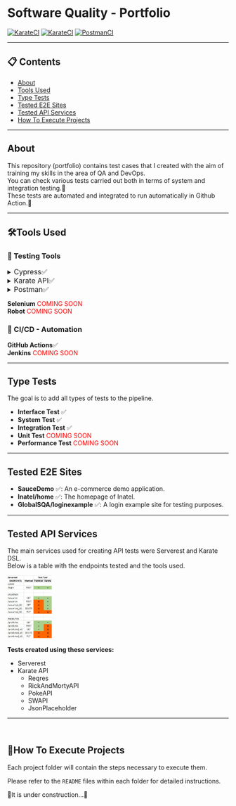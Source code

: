 # Software Quality - Portfolio
[![KarateCI](https://github.com/J-c0d3r/QA_Respository/actions/workflows/cypress_CI.yml/badge.svg)](https://github.com/J-c0d3r/QA_Respository/actions/workflows/cypress_CI.yml) [![KarateCI](https://github.com/J-c0d3r/QA_Respository/actions/workflows/karate_CI.yml/badge.svg)](https://github.com/J-c0d3r/QA_Respository/actions/workflows/karate_CI.yml) [![PostmanCI](https://github.com/J-c0d3r/QA_Respository/actions/workflows/postman_CI.yml/badge.svg)](https://github.com/J-c0d3r/QA_Respository/actions/workflows/postman_CI.yml)

---
## 📋 Contents

- [About](#about)
- [Tools Used](#🛠️tools-used)
- [Type Tests](#type-tests)
- [Tested E2E Sites](#tested-e2e-sites)
- [Tested API Services](#tested-api-services)
- [How To Execute Projects](#🚀how-to-execute-projects)

---
## About <br>
This repository (portfolio) contains test cases that I created with the aim of training my skills in the area of ​​QA and DevOps. <br>
You can check various tests carried out both in terms of system and integration testing.🧪 <br>
These tests are automated and integrated to run automatically in Github Action.🤖

<!-- This repository (portfolio) contains test cases created to enhance my skills in QA and DevOps.

You can explore various tests, including system and integration testing. These tests are automated and integrated to run automatically in GitHub Actions.🧪🤖 -->

---

## 🛠️Tools Used
### 🧪 Testing Tools
<details>
  <summary><font size = "3">Cypress✅</font></summary>
    You can check the tests in the following folders:

* Cypress Graduation
* Cypress_Portfolio
</details>


<details>
  <summary><font size = "3">Karate API✅</font></summary>
    You can check the tests in the following folders:

- KarateAPI_Graduation
- KarateAPI_Portfolio
</details>

<details>
  <summary><font size = "3">Postman✅</font></summary>
    You can check the tests in the following folder:

- Postman
</details>

**Selenium** <font color = "red">COMING SOON </font><br> 
**Robot** <font color="red">COMING SOON</font><br> 


### 🤖 CI/CD - Automation
**GitHub Actions**✅ <br>
**Jenkins** <font color = "red">COMING SOON </font><br> 


---
##  Type Tests
The goal is to add all types of tests to the pipeline.<br>
- **Interface Test** ✅
- **System Test** ✅
- **Integration Test** ✅
- **Unit Test** <font color="red">COMING SOON</font>
- **Performance Test** <font color="red">COMING SOON</font>

<!-- **Interface Test**✅<br>
**System Test**✅<br>
**Integration Test**✅<br>
**Unit Test** - on pipeline <font color = "red">COMING SOON </font><br>
**Performance Test** <font color = "red">COMING SOON </font><br>  -->

---
## Tested E2E Sites
- **SauceDemo** ✅: An e-commerce demo application.
- **Inatel/home** ✅: The homepage of Inatel.
- **GlobalSQA/loginexample** ✅: A login example site for testing purposes.

---
## Tested API Services
The main services used for creating API tests were Serverest and Karate DSL.<br>
Below is a table with the endpoints tested and the tools used.
<!-- ![alt text](img/tested_endpoints.jpg) -->
<img alt= "Tested Endpoints" src="img/tested_endpoints.jpg" width=20%>

<br>

**Tests created using these services:**
- Serverest
- Karate API
  - Reqres
  - RickAndMortyAPI
  - PokeAPI
  - SWAPI
  - JsonPlaceholder

---
<br>

## 🚀How To Execute Projects

Each project folder will contain the steps necessary to execute them.


Please refer to the `README` files within each folder for detailed instructions.

<!-- 🚧This section is under construction...🚧 -->
🚧It is under construction...🚧



<!-- 
<strong>First</strong>, you need these software instaled:

* Git
* Node.js
* VS Code

<br>

<strong>Second:</strong> Do the Git Clone. <br>

<br>

<strong>Third:</strong> Choose which project you want to open and then open the chosen project(folder) in VSCode<br>

<br>

<strong>Fourth:</strong> Let's open the Cypress or Just run tests <br>

Before you need the Cypress instaled, so run this command 'npm install cypress -D' <br>
And then you can <strong>choose one</strong>, <br>
Run this 'npx Cypress open' to open Cypress <br>
Run this 'npx Cypress run' just run all tests, give you the results and the video.



---


### Start(Create) a new Project
"npm init -y" -> inicia o projeto trazendo o package.json(configurações) <br>
"npm install cypress -D" -> instala o cypress <br>
"npx Cypress open" -> abrir o cypress <br>
"npx Cypress run" -> Roda todos os testes e gera um video de cada teste -->
